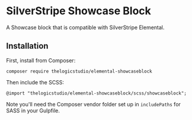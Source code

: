 # SilverStripe Showcase Block

A Showcase block that is compatible with SilverStripe Elemental.

## Installation

First, install from Composer:

```
composer require thelogicstudio/elemental-showcaseblock
```

Then include the SCSS:

```
@import "thelogicstudio/elemental-showcaseblock/scss/showcaseblock";
```

Note you'll need the Composer vendor folder set up in `includePaths` for SASS in your Gulpfile.
